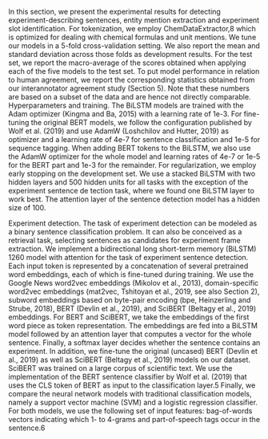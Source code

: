 In this section, we present the experimental results
for detecting experiment-describing sentences, entity mention extraction and experiment slot identification. For tokenization, we employ ChemDataExtractor,8 which is optimized for dealing with chemical formulas and unit mentions.
We tune our models in a 5-fold cross-validation
setting. We also report the mean and standard deviation across those folds as development results.
For the test set, we report the macro-average of
the scores obtained when applying each of the
five models to the test set. To put model performance in relation to human agreement, we report
the corresponding statistics obtained from our interannotator agreement study (Section 5). Note that
these numbers are based on a subset of the data and
are hence not directly comparable.
Hyperparameters and training. The BiLSTM
models are trained with the Adam optimizer
(Kingma and Ba, 2015) with a learning rate of
1e-3. For fine-tuning the original BERT models,
we follow the configuration published by Wolf et al.
(2019) and use AdamW (Loshchilov and Hutter,
2019) as optimizer and a learning rate of 4e-7 for
sentence classification and 1e-5 for sequence tagging. When adding BERT tokens to the BiLSTM,
we also use the AdamW optimizer for the whole
model and learning rates of 4e-7 or 1e-5 for the
BERT part and 1e-3 for the remainder. For regularization, we employ early stopping on the development set. We use a stacked BiLSTM with two
hidden layers and 500 hidden units for all tasks
with the exception of the experiment sentence de
tection task, where we found one BiLSTM layer
to work best. The attention layer of the sentence
detection model has a hidden size of 100.




Experiment detection. The task of experiment
detection can be modeled as a binary sentence classification problem. It can also be conceived as
a retrieval task, selecting sentences as candidates
for experiment frame extraction. We implement a
bidirectional long short-term memory (BiLSTM)
1260
model with attention for the task of experiment sentence detection. Each input token is represented by
a concatenation of several pretrained word embeddings, each of which is fine-tuned during training.
We use the Google News word2vec embeddings
(Mikolov et al., 2013), domain-specific word2vec
embeddings (mat2vec, Tshitoyan et al., 2019, see
also Section 2), subword embeddings based on
byte-pair encoding (bpe, Heinzerling and Strube,
2018), BERT (Devlin et al., 2019), and SciBERT
(Beltagy et al., 2019) embeddings. For BERT and
SciBERT, we take the embeddings of the first word
piece as token representation. The embeddings
are fed into a BiLSTM model followed by an attention layer that computes a vector for the whole
sentence. Finally, a softmax layer decides whether
the sentence contains an experiment.
In addition, we fine-tune the original (uncased)
BERT (Devlin et al., 2019) as well as SciBERT
(Beltagy et al., 2019) models on our dataset. SciBERT was trained on a large corpus of scientific
text. We use the implementation of the BERT sentence classifier by Wolf et al. (2019) that uses the
CLS token of BERT as input to the classification
layer.5
Finally, we compare the neural network models with traditional classification models, namely
a support vector machine (SVM) and a logistic regression classifier. For both models, we use the following set of input features: bag-of-words vectors
indicating which 1- to 4-grams and part-of-speech
tags occur in the sentence.6



